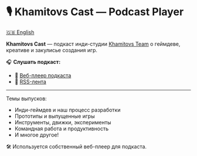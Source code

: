 # 🎙️ Khamitovs Cast — Podcast Player

[🇬🇧 English](README.gb.md)

**Khamitovs Cast** — подкаст инди-студии [Khamitovs Team](https://github.com/KhamitovsTeam) о геймдеве, креативе и закулисье создания игр.

🎧 **Слушать подкаст:**
- 🔗 [Веб-плеер подкаста](https://podcast.khamitovs.team/)
- 📡 [RSS-лента](https://podcast.khamitovs.team/feed.xml)

---

Темы выпусков:
- Инди-геймдев и наш процесс разработки
- Прототипы и выпущенные игры
- Инструменты, движки, эксперименты
- Командная работа и продуктивность
- И многое другое!

🛠️ Используется собственный веб-плеер для подкаста.

